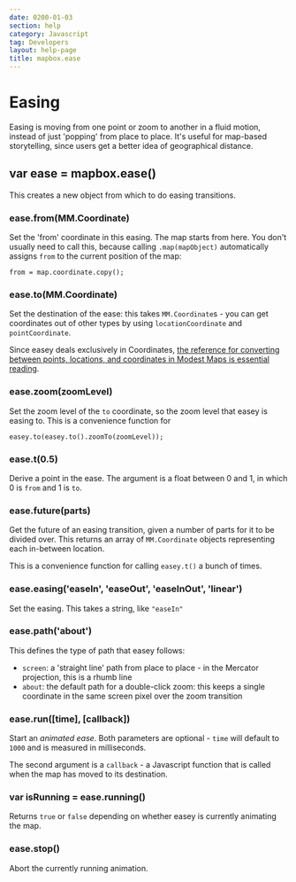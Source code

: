 ```yaml
---
date: 0200-01-03
section: help
category: Javascript
tag: Developers
layout: help-page
title: mapbox.ease
---
```


# Easing

Easing is moving from one point or zoom to another in a fluid motion, instead of just 'popping' from
place to place. It's useful for map-based storytelling, since users get a better idea of geographical
distance.

## var ease = mapbox.ease()

This creates a new object from which to do easing transitions.

### ease.from(MM.Coordinate)

Set the 'from' coordinate in this easing. The map starts from here. You don't usually need to call this, because calling `.map(mapObject)` automatically assigns `from` to the current position of the map:

    from = map.coordinate.copy();

### ease.to(MM.Coordinate)

Set the destination of the ease: this takes `MM.Coordinate`s - you can get coordinates out of other types by using `locationCoordinate` and `pointCoordinate`.

Since easey deals exclusively in Coordinates, [the reference for converting between points, locations, and coordinates in Modest Maps is essential reading](https://github.com/stamen/modestmaps-js/wiki/Point,-Location,-and-Coordinate).

### ease.zoom(zoomLevel)

Set the zoom level of the `to` coordinate, so the zoom level that easey is easing to. This is a convenience function for

    easey.to(easey.to().zoomTo(zoomLevel));

### ease.t(0.5)

Derive a point in the ease. The argument is a float between 0 and 1, in which 0 is `from` and 1 is `to`.

### ease.future(parts)

Get the future of an easing transition, given a number of parts for it to be divided over. This returns an array of `MM.Coordinate` objects representing each in-between location.

This is a convenience function for calling `easey.t()` a bunch of times.

### ease.easing('easeIn', 'easeOut', 'easeInOut', 'linear')

Set the easing. This takes a string, like `"easeIn"`

### ease.path('about')

This defines the type of path that easey follows:

* `screen`: a 'straight line' path from place to place - in the Mercator projection, this is a rhumb line
* `about`: the default path for a double-click zoom: this keeps a single coordinate in the same screen pixel over the zoom transition

### ease.run([time], [callback])

Start an _animated ease_. Both parameters are optional - `time` will default to `1000` and is measured in milliseconds.

The second argument is a `callback` - a Javascript function that is called when the map has moved to its destination.

### var isRunning = ease.running()

Returns `true` or `false` depending on whether easey is currently animating the map.

### ease.stop()

Abort the currently running animation.
